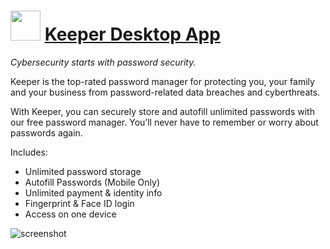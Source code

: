 ﻿# <img src="https://cdn.jsdelivr.net/gh/chtof/chocolatey-packages/automatic/keeper/keeper.png" width="48" height="48"/> [Keeper Desktop App](https://chocolatey.org/packages/keeper)

_Cybersecurity starts with password security._

Keeper is the top-rated password manager for protecting you, your family and your business from password-related data breaches and cyberthreats.

With Keeper, you can securely store and autofill unlimited passwords with our free password manager. You’ll never have to remember or worry about passwords again.

Includes:

- Unlimited password storage
- Autofill Passwords (Mobile Only)
- Unlimited payment & identity info
- Fingerprint & Face ID login
- Access on one device

![screenshot](https://cdn.jsdelivr.net/gh/chtof/chocolatey-packages/automatic/keeper/screenshot.png)
